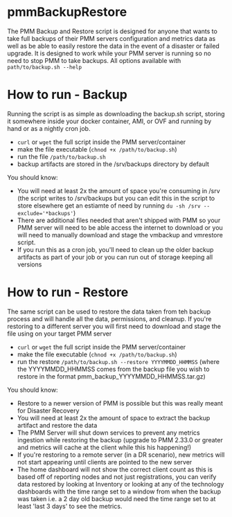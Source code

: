 # pmmBackupRestore
The PMM Backup and Restore script is designed for anyone that wants to take full backups of their PMM servers configuration and metrics data as well as be able to easily restore the data in the event of a disaster or failed upgrade.  It is designed to work while your PMM server is running so no need to stop PMM to take backups. All options available with  `path/to/backup.sh --help`

# How to run - Backup
Running the script is as simple as downloading the backup.sh script, storing it somewhere inside your docker container, AMI, or OVF and running by hand or as a nightly cron job. 
* `curl` or `wget` the full script inside the PMM server/container
* make the file executable (`chnod +x /path/to/backup.sh`)
* run the file `/path/to/backup.sh`
* backup artifacts are stored in the /srv/backups directory by default

You should know:
* You will need at least 2x the amount of space you're consuming in /srv (the script writes to /srv/backups but you can edit this in the script to store elsewhere get an estiamte of need by running `du -sh /srv --exclude='*backups'`)
* There are additional files needed that aren't shipped with PMM so your PMM server will need to be able access the internet to download or you will need to manually download and stage the vmbackup and vmrestore script. 
* If you run this as a cron job, you'll need to clean up the older backup artifacts as part of your job or you can run out of storage keeping all versions


# How to run - Restore
The same script can be used to restore the data taken from teh backup process and will handle all the data, permissions, and cleanup.  If you're restoring to a different server you will first need to download and stage the file using on your target PMM server
* `curl` or `wget` the full script inside the PMM server/container
* make the file executable (`chnod +x /path/to/backup.sh`)
* run the restore `/path/to/backup.sh --restore YYYYMMDD_HHMMSS` (where the YYYYMMDD_HHMMSS comes from the backup file you wish to restore in the format pmm_backup_YYYYMMDD_HHMMSS.tar.gz)

You should know:
* Restore to a newer version of PMM is possible but this was really meant for Disaster Recovery
* You will need at least 2x the amount of space to extract the backup artifact and restore the data
* The PMM Server will shut down services to prevent any metrics ingestion while restoring the backup (upgrade to PMM 2.33.0 or greater and metrics will cache at the client while this his happening!) 
* If you're restoring to a remote server (in a DR scenario), new metrics will not start appearing until clients are pointed to the new server
* The home dashboard will not show the correct client count as this is based off of reporting nodes and not just registrations, you can verify data restored by looking at Inventory or looking at any of the technology dashboards with the time range set to a window from when the backup was taken i.e. a 2 day old backup would need the time range set to at least 'last 3 days' to see the metrics.  
